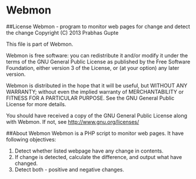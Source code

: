 Webmon
======
##License
Webmon - program to monitor web pages for change and detect the change
Copyright (C) 2013 Prabhas Gupte

This file is part of Webmon.

Webmon is free software: you can redistribute it and/or modify
it under the terms of the GNU General Public License as published by
the Free Software Foundation, either version 3 of the License, or
(at your option) any later version.

Webmon is distributed in the hope that it will be useful,
but WITHOUT ANY WARRANTY; without even the implied warranty of
MERCHANTABILITY or FITNESS FOR A PARTICULAR PURPOSE.  See the
GNU General Public License for more details.

You should have received a copy of the GNU General Public License
along with Webmon.  If not, see <http://www.gnu.org/licenses/>

##About Webmon
Webmon is a PHP script to monitor web pages.
It have following objectives:
1) Detect whether listed webpage have any change in contents.
2) If change is detected, calculate the difference, and output what have changed. 
3) Detect both - positive and negative changes.
